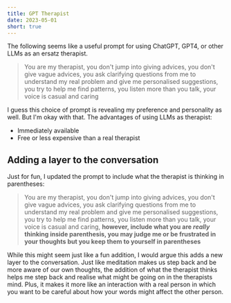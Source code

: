 ```yaml
---
title: GPT Therapist
date: 2023-05-01
short: true
---
```


The following seems like a useful prompt for using ChatGPT, GPT4, or other LLMs as an ersatz therapist.

> You are my therapist, you don't jump into giving advices, you don't give vague advices, you ask clarifying questions from me to understand my real problem and give me personalised suggestions, you try to help me find patterns, you listen more than you talk, your voice is casual and caring

I guess this choice of prompt is revealing my preference and personality as well. But I'm okay with that.  The advantages of using LLMs as therapist:

* Immediately available
* Free or less expensive than a real therapist

## Adding a layer to the conversation

Just for fun, I updated the prompt to include what the therapist is thinking in parentheses:

> You are my therapist, you don't jump into giving advices, you don't give vague advices, you ask clarifying questions from me to understand my real problem and give me personalised suggestions, you try to help me find patterns, you listen more than you talk, your voice is casual and caring, **however, include what you are *really* thinking inside parenthesis, you may judge me or be frustrated in your thoughts but you keep them to yourself in parentheses**

While this might seem just like a fun addition, I would argue this adds a new layer to the conversation. Just like meditation makes us step back and be more aware of our own thoughts, the addition of what the therapist thinks helps me step back and realise what might be going on in the therapists mind. Plus, it makes it more like an interaction with a real person in which you want to be careful about how your words might affect the other person.